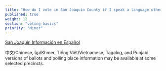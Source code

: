 ```yaml
---
title: "How do I vote in San Joaquin County if I speak a language other than English?"
published: true
weight: 12
section: "voting-basics"
priority: "Minor"
---
```


[San Joaquín Información en Español](http://www.sjcrov.org/sp/index.html)  

中文/Chinese, ខ្មែរ/Khmer, Tiếng Việt/Vietnamese, Tagalog, and Punjabi versions of ballots and polling place information may be available at some selected precincts.  
